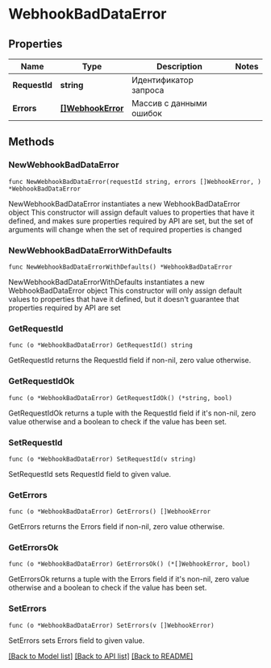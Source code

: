 # WebhookBadDataError

## Properties

Name | Type | Description | Notes
------------ | ------------- | ------------- | -------------
**RequestId** | **string** | Идентификатор запроса | 
**Errors** | [**[]WebhookError**](WebhookError.md) | Массив с данными ошибок | 

## Methods

### NewWebhookBadDataError

`func NewWebhookBadDataError(requestId string, errors []WebhookError, ) *WebhookBadDataError`

NewWebhookBadDataError instantiates a new WebhookBadDataError object
This constructor will assign default values to properties that have it defined,
and makes sure properties required by API are set, but the set of arguments
will change when the set of required properties is changed

### NewWebhookBadDataErrorWithDefaults

`func NewWebhookBadDataErrorWithDefaults() *WebhookBadDataError`

NewWebhookBadDataErrorWithDefaults instantiates a new WebhookBadDataError object
This constructor will only assign default values to properties that have it defined,
but it doesn't guarantee that properties required by API are set

### GetRequestId

`func (o *WebhookBadDataError) GetRequestId() string`

GetRequestId returns the RequestId field if non-nil, zero value otherwise.

### GetRequestIdOk

`func (o *WebhookBadDataError) GetRequestIdOk() (*string, bool)`

GetRequestIdOk returns a tuple with the RequestId field if it's non-nil, zero value otherwise
and a boolean to check if the value has been set.

### SetRequestId

`func (o *WebhookBadDataError) SetRequestId(v string)`

SetRequestId sets RequestId field to given value.


### GetErrors

`func (o *WebhookBadDataError) GetErrors() []WebhookError`

GetErrors returns the Errors field if non-nil, zero value otherwise.

### GetErrorsOk

`func (o *WebhookBadDataError) GetErrorsOk() (*[]WebhookError, bool)`

GetErrorsOk returns a tuple with the Errors field if it's non-nil, zero value otherwise
and a boolean to check if the value has been set.

### SetErrors

`func (o *WebhookBadDataError) SetErrors(v []WebhookError)`

SetErrors sets Errors field to given value.



[[Back to Model list]](../README.md#documentation-for-models) [[Back to API list]](../README.md#documentation-for-api-endpoints) [[Back to README]](../README.md)


